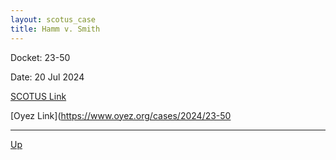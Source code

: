 ```yaml
---
layout: scotus_case
title: Hamm v. Smith
---
```


Docket: 23-50

Date: 20 Jul 2024

[SCOTUS Link](https://www.supremecourt.gov/opinions/23pdf/602us1r40_f20g.pdf)

[Oyez Link](https://www.oyez.org/cases/2024/23-50

---

[Up](./README.md)